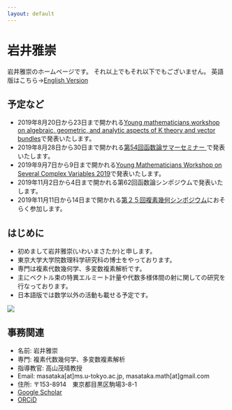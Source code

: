 ```yaml
---
layout: default
---
```




# **岩井雅崇**
岩井雅崇のホームページです。
それ以上でもそれ以下でもございません。
英語版はこちら→[English Version](https://masataka123.github.io/blog3_e/)

## **予定など**
- 2019年8月20日から23日まで開かれる[Young mathematicians workshop on algebraic, geometric, 
and analytic aspects of K theory and vector bundles](http://ktakayuki.github.io/conf2019/churaumi.html)で発表いたします。
- 2019年8月28日から30日まで開かれる[第54回函数論サマーセミナー ](https://sites.google.com/view/casummerseminar2019)で発表いたします。
- 2019年9月7日から9日まで開かれる[Young Mathematicians Workshop on Several Complex Variables 2019](http://www.sci.osaka-cu.ac.jp/~tkoike/2019ymwscv.html)で発表いたします。
- 2019年11月2日から4日まで開かれる第62回函数論シンポジウムで発表いたします。
- 2019年11月11日から14日まで開かれる[第２５回複素幾何シンポジウム](https://u-lab.my-pharm.ac.jp/~noda/cnf/kanazawa25.html)におそらく参加します。

## **はじめに**
- 初めまして岩井雅崇(いわいまさたか)と申します。
- 東京大学大学院数理科学研究科の博士をやっております。
- 専門は複素代数幾何学、多変数複素解析です。
- 主にベクトル束の特異エルミート計量や代数多様体間の射に関しての研究を行なっております。
- 日本語版では数学以外の活動も載せる予定です。

![](https://masataka123.github.io/blog3/picture/1.jpg )

## **事務関連**
- 名前: 岩井雅崇
- 専門: 複素代数幾何学、多変数複素解析
- 指導教官: 高山茂晴教授
- Email: masataka[at]ms.u-tokyo.ac.jp, masataka.math[at]gmail.com
- 住所: 〒153-8914　東京都目黒区駒場3-8-1
- [Google Scholar](https://scholar.google.com/citations?hl=ja&user=ZTKnR6QAAAAJ)
- [ORCiD](https://orcid.org/0000-0002-0273-0360)




